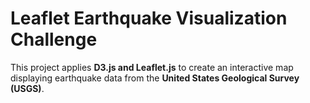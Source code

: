 # **Leaflet Earthquake Visualization Challenge**

This project applies **D3.js and Leaflet.js** to create an interactive map displaying earthquake data from the **United States Geological Survey (USGS)**.
